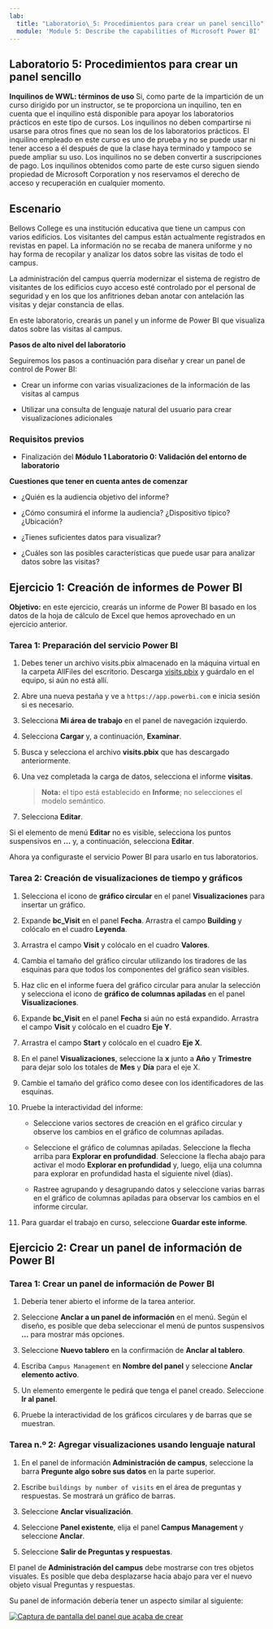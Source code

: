 ```yaml
---
lab:
  title: "Laboratorio\_5: Procedimientos para crear un panel sencillo"
  module: 'Module 5: Describe the capabilities of Microsoft Power BI'
---
```


## Laboratorio 5: Procedimientos para crear un panel sencillo

**Inquilinos de WWL: términos de uso** Si, como parte de la impartición de un curso dirigido por un instructor, se te proporciona un inquilino, ten en cuenta que el inquilino está disponible para apoyar los laboratorios prácticos en este tipo de cursos. Los inquilinos no deben compartirse ni usarse para otros fines que no sean los de los laboratorios prácticos. El inquilino empleado en este curso es uno de prueba y no se puede usar ni tener acceso a él después de que la clase haya terminado y tampoco se puede ampliar su uso. Los inquilinos no se deben convertir a suscripciones de pago. Los inquilinos obtenidos como parte de este curso siguen siendo propiedad de Microsoft Corporation y nos reservamos el derecho de acceso y recuperación en cualquier momento. 

## Escenario

Bellows College es una institución educativa que tiene un campus con varios edificios. Los visitantes del campus están actualmente registrados en revistas en papel. La información no se recaba de manera uniforme y no hay forma de recopilar y analizar los datos sobre las visitas de todo el campus.

La administración del campus querría modernizar el sistema de registro de visitantes de los edificios cuyo acceso esté controlado por el personal de seguridad y en los que los anfitriones deban anotar con antelación las visitas y dejar constancia de ellas.

En este laboratorio, crearás un panel y un informe de Power BI que visualiza datos sobre las visitas al campus.

**Pasos de alto nivel del laboratorio**

Seguiremos los pasos a continuación para diseñar y crear un panel de control de Power BI:

- Crear un informe con varias visualizaciones de la información de las visitas al campus

- Utilizar una consulta de lenguaje natural del usuario para crear visualizaciones adicionales

### Requisitos previos

- Finalización del **Módulo 1 Laboratorio 0: Validación del entorno de laboratorio**

**Cuestiones que tener en cuenta antes de comenzar**

- ¿Quién es la audiencia objetivo del informe?

- ¿Cómo consumirá el informe la audiencia? ¿Dispositivo típico? ¿Ubicación?

- ¿Tienes suficientes datos para visualizar?

- ¿Cuáles son las posibles características que puede usar para analizar datos sobre las visitas?

## Ejercicio 1: Creación de informes de Power BI

**Objetivo:** en este ejercicio, crearás un informe de Power BI basado en los datos de la hoja de cálculo de Excel que hemos aprovechado en un ejercicio anterior.

### Tarea 1: Preparación del servicio Power BI

1. Debes tener un archivo visits.pbix almacenado en la máquina virtual en la carpeta AllFiles del escritorio. Descarga [visits.pbix](https://github.com/MicrosoftLearning/PL-900-Microsoft-Power-Platform-Fundamentals/raw/master/Allfiles/visits.pbix) y guárdalo en el equipo, si aún no está allí.

1. Abre una nueva pestaña y ve a `https://app.powerbi.com` e inicia sesión si es necesario.

1. Selecciona **Mi área de trabajo** en el panel de navegación izquierdo.

1. Selecciona **Cargar** y, a continuación, **Examinar**.

1. Busca y selecciona el archivo **visits.pbix** que has descargado anteriormente.

1. Una vez completada la carga de datos, selecciona el informe **visitas**.

    >**Nota:** el tipo está establecido en **Informe**; no selecciones el modelo semántico.

1. Selecciona **Editar**.

Si el elemento de menú **Editar** no es visible, selecciona los puntos suspensivos en **...** y, a continuación, selecciona **Editar**.

Ahora ya configuraste el servicio Power BI para usarlo en tus laboratorios.

### Tarea 2: Creación de visualizaciones de tiempo y gráficos

1. Selecciona el icono de **gráfico circular** en el panel **Visualizaciones** para insertar un gráfico.

1. Expande **bc_Visit** en el panel **Fecha**. Arrastra el campo **Building** y colócalo en el cuadro **Leyenda**.

1. Arrastra el campo **Visit** y colócalo en el cuadro **Valores**.

1. Cambia el tamaño del gráfico circular utilizando los tiradores de las esquinas para que todos los componentes del gráfico sean visibles.

1. Haz clic en el informe fuera del gráfico circular para anular la selección y selecciona el icono de **gráfico de columnas apiladas** en el panel **Visualizaciones**.

1. Expande **bc_Visit** en el panel **Fecha** si aún no está expandido. Arrastra el campo **Visit** y colócalo en el cuadro **Eje Y**.

1. Arrastra el campo **Start** y colócalo en el cuadro **Eje X**.

1. En el panel **Visualizaciones**, seleccione la **x** junto a **Año** y **Trimestre** para dejar solo los totales de **Mes** y **Día** para el eje X.

1. Cambie el tamaño del gráfico como desee con los identificadores de las esquinas.

1. Pruebe la interactividad del informe:

    - Seleccione varios sectores de creación en el gráfico circular y observe los cambios en el gráfico de columnas apiladas.

    - Seleccione el gráfico de columnas apiladas. Seleccione la flecha arriba para **Explorar en profundidad**. Seleccione la flecha abajo para activar el modo **Explorar en profundidad** y, luego, elija una columna para explorar en profundidad hasta el siguiente nivel (días).

    - Rastree agrupando y desagrupando datos y seleccione varias barras en el gráfico de columnas apiladas para observar los cambios en el informe circular.

1. Para guardar el trabajo en curso, seleccione **Guardar este informe**.

## Ejercicio 2: Crear un panel de información de Power BI

### Tarea 1: Crear un panel de información de Power BI

1. Debería tener abierto el informe de la tarea anterior.

1. Seleccione **Anclar a un panel de información** en el menú. Según el diseño, es posible que deba seleccionar el menú de puntos suspensivos **...** para mostrar más opciones.

1. Seleccione **Nuevo tablero** en la confirmación de **Anclar al tablero**.

1. Escriba `Campus Management` en **Nombre del panel** y seleccione **Anclar elemento activo**.

1. Un elemento emergente le pedirá que tenga el panel creado. Seleccione **Ir al panel**.

1. Pruebe la interactividad de los gráficos circulares y de barras que se muestran.

### Tarea n.º 2: Agregar visualizaciones usando lenguaje natural

1. En el panel de información **Administración de campus**, seleccione la barra **Pregunte algo sobre sus datos** en la parte superior.

1. Escribe `buildings by number of visits` en el área de preguntas y respuestas. Se mostrará un gráfico de barras.

1. Seleccione **Anclar visualización**.

1. Seleccione **Panel existente**, elija el panel **Campus Management** y seleccione **Anclar**.

1. Seleccione **Salir de Preguntas y respuestas**.

El panel de **Administración del campus** debe mostrarse con tres objetos visuales. Es posible que deba desplazarse hacia abajo para ver el nuevo objeto visual Preguntas y respuestas.

Su panel de información debería tener un aspecto similar al siguiente:

[![Captura de pantalla del panel que acaba de crear](media/lab-5-power-bi-01.png)](https://github.com/MicrosoftLearning/PL-900-Microsoft-Power-Platform-Fundamentals/blob/master/Instructions/Labs/media/5-powerbi-result.png)

 
